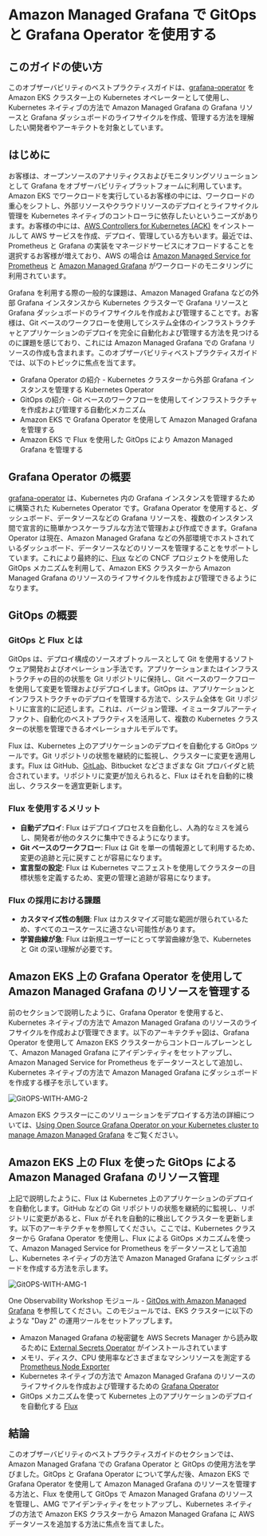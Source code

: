 # Amazon Managed Grafana で GitOps と Grafana Operator を使用する

## このガイドの使い方

このオブザーバビリティのベストプラクティスガイドは、[grafana-operator](https://github.com/grafana-operator/grafana-operator#:~:text=The%20grafana%2Doperator%20is%20a,an%20easy%20and%20scalable%20way.) を Amazon EKS クラスター上の Kubernetes オペレーターとして使用し、Kubernetes ネイティブの方法で Amazon Managed Grafana の Grafana リソースと Grafana ダッシュボードのライフサイクルを作成、管理する方法を理解したい開発者やアーキテクトを対象としています。

## はじめに

お客様は、オープンソースのアナリティクスおよびモニタリングソリューションとして Grafana をオブザーバビリティプラットフォームに利用しています。Amazon EKS でワークロードを実行しているお客様の中には、ワークロードの重心をシフトし、外部リソースやクラウドリソースのデプロイとライフサイクル管理を Kubernetes ネイティブのコントローラに依存したいというニーズがあります。お客様の中には、[AWS Controllers for Kubernetes (ACK)](https://aws-controllers-k8s.github.io/community/docs/community/overview/) をインストールして AWS サービスを作成、デプロイ、管理している方もいます。最近では、Prometheus と Grafana の実装をマネージドサービスにオフロードすることを選択するお客様が増えており、AWS の場合は [Amazon Managed Service for Prometheus](https://docs.aws.amazon.com/ja_jp/prometheus/) と [Amazon Managed Grafana](https://docs.aws.amazon.com/ja_jp/grafana/) がワークロードのモニタリングに利用されています。

Grafana を利用する際の一般的な課題は、Amazon Managed Grafana などの外部 Grafana インスタンスから Kubernetes クラスターで Grafana リソースと Grafana ダッシュボードのライフサイクルを作成および管理することです。お客様は、Git ベースのワークフローを使用してシステム全体のインフラストラクチャとアプリケーションのデプロイを完全に自動化および管理する方法を見つけるのに課題を感じており、これには Amazon Managed Grafana での Grafana リソースの作成も含まれます。このオブザーバビリティベストプラクティスガイドでは、以下のトピックに焦点を当てます。

* Grafana Operator の紹介 - Kubernetes クラスターから外部 Grafana インスタンスを管理する Kubernetes Operator
* GitOps の紹介 - Git ベースのワークフローを使用してインフラストラクチャを作成および管理する自動化メカニズム
* Amazon EKS で Grafana Operator を使用して Amazon Managed Grafana を管理する
* Amazon EKS で Flux を使用した GitOps により Amazon Managed Grafana を管理する

## Grafana Operator の概要

[grafana-operator](https://github.com/grafana-operator/grafana-operator#:~:text=The%20grafana%2Doperator%20is%20a,an%20easy%20and%20scalable%20way.) は、Kubernetes 内の Grafana インスタンスを管理するために構築された Kubernetes Operator です。Grafana Operator を使用すると、ダッシュボード、データソースなどの Grafana リソースを、複数のインスタンス間で宣言的に簡単かつスケーラブルな方法で管理および作成できます。Grafana Operator は現在、Amazon Managed Grafana などの外部環境でホストされているダッシュボード、データソースなどのリソースを管理することをサポートしています。これにより最終的に、[Flux](https://fluxcd.io/) などの CNCF プロジェクトを使用した GitOps メカニズムを利用して、Amazon EKS クラスターから Amazon Managed Grafana のリソースのライフサイクルを作成および管理できるようになります。

## GitOps の概要

### GitOps と Flux とは

GitOps は、デプロイ構成のソースオブトゥルースとして Git を使用するソフトウェア開発およびオペレーション手法です。アプリケーションまたはインフラストラクチャの目的の状態を Git リポジトリに保持し、Git ベースのワークフローを使用して変更を管理およびデプロイします。GitOps は、アプリケーションとインフラストラクチャのデプロイを管理する方法で、システム全体を Git リポジトリに宣言的に記述します。これは、バージョン管理、イミュータブルアーティファクト、自動化のベストプラクティスを活用して、複数の Kubernetes クラスターの状態を管理できるオペレーショナルモデルです。

Flux は、Kubernetes 上のアプリケーションのデプロイを自動化する GitOps ツールです。Git リポジトリの状態を継続的に監視し、クラスターに変更を適用します。Flux は GitHub、[GitLab](https://dzone.com/articles/auto-deploy-spring-boot-app-using-gitlab-cicd)、Bitbucket などさまざまな Git プロバイダと統合されています。リポジトリに変更が加えられると、Flux はそれを自動的に検出し、クラスターを適宜更新します。

### Flux を使用するメリット

* **自動デプロイ**: Flux はデプロイプロセスを自動化し、人為的なミスを減らし、開発者が他のタスクに集中できるようになります。
* **Git ベースのワークフロー**: Flux は Git を単一の情報源として利用するため、変更の追跡と元に戻すことが容易になります。
* **宣言型の設定**: Flux は Kubernetes マニフェストを使用してクラスターの目標状態を定義するため、変更の管理と追跡が容易になります。

### Flux の採用における課題

* **カスタマイズ性の制限**: Flux はカスタマイズ可能な範囲が限られているため、すべてのユースケースに適さない可能性があります。
* **学習曲線が急**: Flux は新規ユーザーにとって学習曲線が急で、Kubernetes と Git の深い理解が必要です。

## Amazon EKS 上の Grafana Operator を使用して Amazon Managed Grafana のリソースを管理する

前のセクションで説明したように、Grafana Operator を使用すると、Kubernetes ネイティブの方法で Amazon Managed Grafana のリソースのライフサイクルを作成および管理できます。以下のアーキテクチャ図は、Grafana Operator を使用して Amazon EKS クラスターからコントロールプレーンとして、Amazon Managed Grafana にアイデンティティをセットアップし、Amazon Managed Service for Prometheus をデータソースとして追加し、Kubernetes ネイティブの方法で Amazon Managed Grafana にダッシュボードを作成する様子を示しています。

![GitOPS-WITH-AMG-2](../../../images/Operational/gitops-with-amg/gitops-with-amg-2.jpg)

Amazon EKS クラスターにこのソリューションをデプロイする方法の詳細については、[Using Open Source Grafana Operator on your Kubernetes cluster to manage Amazon Managed Grafana](https://aws.amazon.com/blogs/mt/using-open-source-grafana-operator-on-your-kubernetes-cluster-to-manage-amazon-managed-grafana/) をご覧ください。

## Amazon EKS 上の Flux を使った GitOps による Amazon Managed Grafana のリソース管理

上記で説明したように、Flux は Kubernetes 上のアプリケーションのデプロイを自動化します。GitHub などの Git リポジトリの状態を継続的に監視し、リポジトリに変更があると、Flux がそれを自動的に検出してクラスターを更新します。以下のアーキテクチャを参照してください。ここでは、Kubernetes クラスターから Grafana Operator を使用し、Flux による GitOps メカニズムを使って、Amazon Managed Service for Prometheus をデータソースとして追加し、Kubernetes ネイティブの方法で Amazon Managed Grafana にダッシュボードを作成する方法を示します。

![GitOPS-WITH-AMG-1](../../../images/Operational/gitops-with-amg/gitops-with-amg-1.jpg)

One Observability Workshop モジュール - [GitOps with Amazon Managed Grafana](https://catalog.workshops.aws/observability/en-US/aws-managed-oss/gitops-with-amg) を参照してください。このモジュールでは、EKS クラスターに以下のような "Day 2" の運用ツールをセットアップします。

* Amazon Managed Grafana の秘密鍵を AWS Secrets Manager から読み取るために [External Secrets Operator](https://github.com/external-secrets/external-secrets/tree/main/deploy/charts/external-secrets) がインストールされています
* メモリ、ディスク、CPU 使用率などさまざまなマシンリソースを測定する [Prometheus Node Exporter](https://github.com/prometheus/node_exporter)
* Kubernetes ネイティブの方法で Amazon Managed Grafana のリソースのライフサイクルを作成および管理するための [Grafana Operator](https://github.com/grafana-operator/grafana-operator)
* GitOps メカニズムを使って Kubernetes 上のアプリケーションのデプロイを自動化する [Flux](https://fluxcd.io/)

## 結論

このオブザーバビリティのベストプラクティスガイドのセクションでは、Amazon Managed Grafana での Grafana Operator と GitOps の使用方法を学びました。GitOps と Grafana Operator について学んだ後、Amazon EKS で Grafana Operator を使用して Amazon Managed Grafana のリソースを管理する方法と、Flux を使用して GitOps で Amazon Managed Grafana のリソースを管理し、AMG でアイデンティティをセットアップし、Kubernetes ネイティブの方法で Amazon EKS クラスターから Amazon Managed Grafana に AWS データソースを追加する方法に焦点を当てました。

